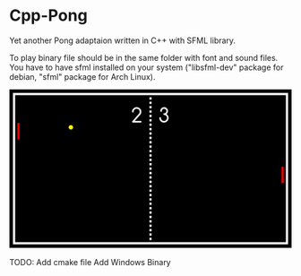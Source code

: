 # Cpp-Pong
Yet another Pong adaptaion written in C++ with SFML library.

To play binary file should be in the same folder with font and sound files. You have to have sfml installed on your system ("libsfml-dev" package for debian, "sfml" package for Arch Linux).

![alt text](https://github.com/destroy-data/Cpp-Pong/blob/main/screenshot.png)

TODO:
Add cmake file
Add Windows Binary
